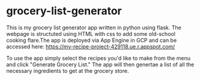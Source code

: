 # grocery-list-generator

This is my grocery list generator app written in python using flask. The webpage is structuted using HTML with css to add some old-school cooking flare.The app is deployed via App Engine in GCP and can be accessed here: https://my-recipe-project-429118.ue.r.appspot.com/

To use the app simply select the recipes you'd like to make from the menu and click "Generate Grocery List." The app will then genertae a list of all the necessary ingredients to get at the grocery store.

